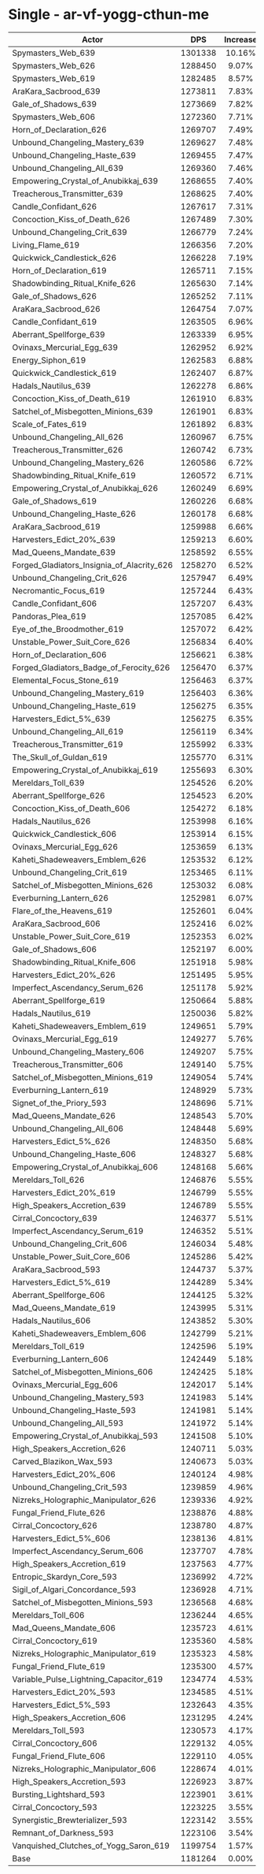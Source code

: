 # Single - ar-vf-yogg-cthun-me
| Actor | DPS | Increase |
|---|:---:|:---:|
|Spymasters_Web_639|1301338|10.16%|
|Spymasters_Web_626|1288450|9.07%|
|Spymasters_Web_619|1282485|8.57%|
|AraKara_Sacbrood_639|1273811|7.83%|
|Gale_of_Shadows_639|1273669|7.82%|
|Spymasters_Web_606|1272360|7.71%|
|Horn_of_Declaration_626|1269707|7.49%|
|Unbound_Changeling_Mastery_639|1269627|7.48%|
|Unbound_Changeling_Haste_639|1269455|7.47%|
|Unbound_Changeling_All_639|1269360|7.46%|
|Empowering_Crystal_of_Anubikkaj_639|1268655|7.40%|
|Treacherous_Transmitter_639|1268625|7.40%|
|Candle_Confidant_626|1267617|7.31%|
|Concoction_Kiss_of_Death_626|1267489|7.30%|
|Unbound_Changeling_Crit_639|1266779|7.24%|
|Living_Flame_619|1266356|7.20%|
|Quickwick_Candlestick_626|1266228|7.19%|
|Horn_of_Declaration_619|1265711|7.15%|
|Shadowbinding_Ritual_Knife_626|1265630|7.14%|
|Gale_of_Shadows_626|1265252|7.11%|
|AraKara_Sacbrood_626|1264754|7.07%|
|Candle_Confidant_619|1263505|6.96%|
|Aberrant_Spellforge_639|1263339|6.95%|
|Ovinaxs_Mercurial_Egg_639|1262952|6.92%|
|Energy_Siphon_619|1262583|6.88%|
|Quickwick_Candlestick_619|1262407|6.87%|
|Hadals_Nautilus_639|1262278|6.86%|
|Concoction_Kiss_of_Death_619|1261910|6.83%|
|Satchel_of_Misbegotten_Minions_639|1261901|6.83%|
|Scale_of_Fates_619|1261892|6.83%|
|Unbound_Changeling_All_626|1260967|6.75%|
|Treacherous_Transmitter_626|1260742|6.73%|
|Unbound_Changeling_Mastery_626|1260586|6.72%|
|Shadowbinding_Ritual_Knife_619|1260572|6.71%|
|Empowering_Crystal_of_Anubikkaj_626|1260249|6.69%|
|Gale_of_Shadows_619|1260226|6.68%|
|Unbound_Changeling_Haste_626|1260178|6.68%|
|AraKara_Sacbrood_619|1259988|6.66%|
|Harvesters_Edict_20%_639|1259213|6.60%|
|Mad_Queens_Mandate_639|1258592|6.55%|
|Forged_Gladiators_Insignia_of_Alacrity_626|1258270|6.52%|
|Unbound_Changeling_Crit_626|1257947|6.49%|
|Necromantic_Focus_619|1257244|6.43%|
|Candle_Confidant_606|1257207|6.43%|
|Pandoras_Plea_619|1257085|6.42%|
|Eye_of_the_Broodmother_619|1257072|6.42%|
|Unstable_Power_Suit_Core_626|1256834|6.40%|
|Horn_of_Declaration_606|1256621|6.38%|
|Forged_Gladiators_Badge_of_Ferocity_626|1256470|6.37%|
|Elemental_Focus_Stone_619|1256463|6.37%|
|Unbound_Changeling_Mastery_619|1256403|6.36%|
|Unbound_Changeling_Haste_619|1256275|6.35%|
|Harvesters_Edict_5%_639|1256275|6.35%|
|Unbound_Changeling_All_619|1256119|6.34%|
|Treacherous_Transmitter_619|1255992|6.33%|
|The_Skull_of_Guldan_619|1255770|6.31%|
|Empowering_Crystal_of_Anubikkaj_619|1255693|6.30%|
|Mereldars_Toll_639|1254526|6.20%|
|Aberrant_Spellforge_626|1254523|6.20%|
|Concoction_Kiss_of_Death_606|1254272|6.18%|
|Hadals_Nautilus_626|1253998|6.16%|
|Quickwick_Candlestick_606|1253914|6.15%|
|Ovinaxs_Mercurial_Egg_626|1253659|6.13%|
|Kaheti_Shadeweavers_Emblem_626|1253532|6.12%|
|Unbound_Changeling_Crit_619|1253465|6.11%|
|Satchel_of_Misbegotten_Minions_626|1253032|6.08%|
|Everburning_Lantern_626|1252981|6.07%|
|Flare_of_the_Heavens_619|1252601|6.04%|
|AraKara_Sacbrood_606|1252416|6.02%|
|Unstable_Power_Suit_Core_619|1252353|6.02%|
|Gale_of_Shadows_606|1252197|6.00%|
|Shadowbinding_Ritual_Knife_606|1251918|5.98%|
|Harvesters_Edict_20%_626|1251495|5.95%|
|Imperfect_Ascendancy_Serum_626|1251178|5.92%|
|Aberrant_Spellforge_619|1250664|5.88%|
|Hadals_Nautilus_619|1250036|5.82%|
|Kaheti_Shadeweavers_Emblem_619|1249651|5.79%|
|Ovinaxs_Mercurial_Egg_619|1249277|5.76%|
|Unbound_Changeling_Mastery_606|1249207|5.75%|
|Treacherous_Transmitter_606|1249140|5.75%|
|Satchel_of_Misbegotten_Minions_619|1249054|5.74%|
|Everburning_Lantern_619|1248929|5.73%|
|Signet_of_the_Priory_593|1248696|5.71%|
|Mad_Queens_Mandate_626|1248543|5.70%|
|Unbound_Changeling_All_606|1248448|5.69%|
|Harvesters_Edict_5%_626|1248350|5.68%|
|Unbound_Changeling_Haste_606|1248327|5.68%|
|Empowering_Crystal_of_Anubikkaj_606|1248168|5.66%|
|Mereldars_Toll_626|1246876|5.55%|
|Harvesters_Edict_20%_619|1246799|5.55%|
|High_Speakers_Accretion_639|1246789|5.55%|
|Cirral_Concoctory_639|1246377|5.51%|
|Imperfect_Ascendancy_Serum_619|1246352|5.51%|
|Unbound_Changeling_Crit_606|1246034|5.48%|
|Unstable_Power_Suit_Core_606|1245286|5.42%|
|AraKara_Sacbrood_593|1244737|5.37%|
|Harvesters_Edict_5%_619|1244289|5.34%|
|Aberrant_Spellforge_606|1244125|5.32%|
|Mad_Queens_Mandate_619|1243995|5.31%|
|Hadals_Nautilus_606|1243852|5.30%|
|Kaheti_Shadeweavers_Emblem_606|1242799|5.21%|
|Mereldars_Toll_619|1242596|5.19%|
|Everburning_Lantern_606|1242449|5.18%|
|Satchel_of_Misbegotten_Minions_606|1242425|5.18%|
|Ovinaxs_Mercurial_Egg_606|1242017|5.14%|
|Unbound_Changeling_Mastery_593|1241983|5.14%|
|Unbound_Changeling_Haste_593|1241981|5.14%|
|Unbound_Changeling_All_593|1241972|5.14%|
|Empowering_Crystal_of_Anubikkaj_593|1241508|5.10%|
|High_Speakers_Accretion_626|1240711|5.03%|
|Carved_Blazikon_Wax_593|1240673|5.03%|
|Harvesters_Edict_20%_606|1240124|4.98%|
|Unbound_Changeling_Crit_593|1239859|4.96%|
|Nizreks_Holographic_Manipulator_626|1239336|4.92%|
|Fungal_Friend_Flute_626|1238876|4.88%|
|Cirral_Concoctory_626|1238780|4.87%|
|Harvesters_Edict_5%_606|1238136|4.81%|
|Imperfect_Ascendancy_Serum_606|1237707|4.78%|
|High_Speakers_Accretion_619|1237563|4.77%|
|Entropic_Skardyn_Core_593|1236992|4.72%|
|Sigil_of_Algari_Concordance_593|1236928|4.71%|
|Satchel_of_Misbegotten_Minions_593|1236568|4.68%|
|Mereldars_Toll_606|1236244|4.65%|
|Mad_Queens_Mandate_606|1235723|4.61%|
|Cirral_Concoctory_619|1235360|4.58%|
|Nizreks_Holographic_Manipulator_619|1235323|4.58%|
|Fungal_Friend_Flute_619|1235300|4.57%|
|Variable_Pulse_Lightning_Capacitor_619|1234774|4.53%|
|Harvesters_Edict_20%_593|1234585|4.51%|
|Harvesters_Edict_5%_593|1232643|4.35%|
|High_Speakers_Accretion_606|1231295|4.24%|
|Mereldars_Toll_593|1230573|4.17%|
|Cirral_Concoctory_606|1229132|4.05%|
|Fungal_Friend_Flute_606|1229110|4.05%|
|Nizreks_Holographic_Manipulator_606|1228674|4.01%|
|High_Speakers_Accretion_593|1226923|3.87%|
|Bursting_Lightshard_593|1223901|3.61%|
|Cirral_Concoctory_593|1223225|3.55%|
|Synergistic_Brewterializer_593|1223142|3.55%|
|Remnant_of_Darkness_593|1223106|3.54%|
|Vanquished_Clutches_of_Yogg_Saron_619|1199754|1.57%|
|Base|1181264|0.00%|
